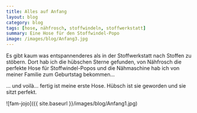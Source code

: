 ```yaml
---
title: Alles auf Anfang
layout: blog
category: blog
tags: [hose, nähfrosch, stoffwindeln, stoffwerkstatt]  
summary: Eine Hose für den Stoffwindel-Popo
image: /images/blog/Anfang3.jpg
---
```

 

 Es gibt kaum was entspannenderes als in der Stoffwerkstatt nach Stoffen zu stöbern. Dort hab ich die hübschen Sterne gefunden, von Nähfrosch die perfekte Hose für Stoffwindel-Popos und die Nähmaschine hab ich von meiner Familie zum Geburtstag bekommen...

... und voilà... fertig ist meine erste Hose. Hübsch ist sie geworden und sie sitzt perfekt. 

![fam-jojo]({{ site.baseurl }}/images/blog/Anfang1.jpg)